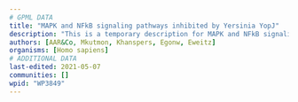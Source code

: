 ```yaml
---
# GPML DATA
title: "MAPK and NFkB signaling pathways inhibited by Yersinia YopJ"
description: "This is a temporary description for MAPK and NFkB signaling pathways inhibited by Yersinia YopJ"
authors: [AAR&Co, Mkutmon, Khanspers, Egonw, Eweitz]
organisms: [Homo sapiens]
# ADDITIONAL DATA
last-edited: 2021-05-07
communities: []
wpid: "WP3849"
---
```

